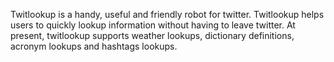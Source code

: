 Twitlookup is a handy, useful and friendly robot for twitter. Twitlookup helps users to quickly lookup information without having to leave twitter. At present, twitlookup supports weather lookups, dictionary definitions, acronym lookups and hashtags lookups.